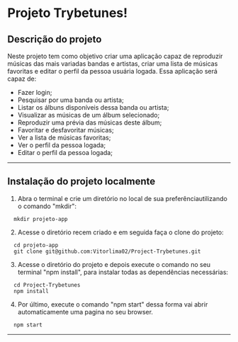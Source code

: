# Projeto Trybetunes!

## Descrição do projeto

Neste projeto tem como objetivo criar uma aplicação capaz de reproduzir músicas das mais variadas bandas e artistas, criar uma lista de músicas favoritas e editar o perfil da pessoa usuária logada. Essa aplicação será capaz de:

- Fazer login;
- Pesquisar por uma banda ou artista;
- Listar os álbuns disponíveis dessa banda ou artista;
- Visualizar as músicas de um álbum selecionado;
- Reproduzir uma prévia das músicas deste álbum;
- Favoritar e desfavoritar músicas;
- Ver a lista de músicas favoritas;
- Ver o perfil da pessoa logada;
- Editar o perfil da pessoa logada;

---

## Instalação do projeto localmente

1. Abra o terminal e crie um diretório no local de sua preferênciautilizando o comando "mkdir":
```
  mkdir projeto-app
```

2. Acesse o diretório recem criado e em seguida faça o clone do projeto:
```
  cd projeto-app
  git clone git@github.com:Vitorlima02/Project-Trybetunes.git
```

3. Acesse o diretório do projeto e depois execute o comando no seu terminal "npm install", para instalar todas as dependências necessárias:
```
  cd Project-Trybetunes
  npm install
```

4. Por último, execute o comando "npm start" dessa forma vai abrir automaticamente uma pagina no seu browser.
```
  npm start
```
---
